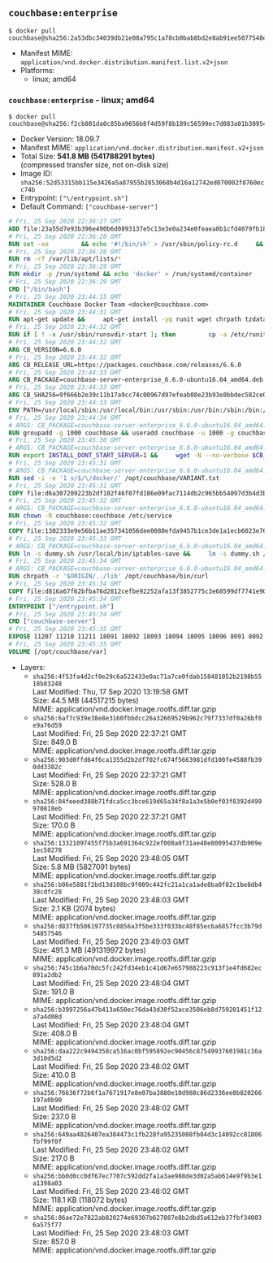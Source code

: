 ## `couchbase:enterprise`

```console
$ docker pull couchbase@sha256:2a53dbc34039db21e08a795c1a78cb0bab8bd2e8ab91ee5077548e7e476c7e1a
```

-	Manifest MIME: `application/vnd.docker.distribution.manifest.list.v2+json`
-	Platforms:
	-	linux; amd64

### `couchbase:enterprise` - linux; amd64

```console
$ docker pull couchbase@sha256:f2cb801da0c85ba9656b8f4d59f8b189c56599ec7d083a01b309540677815f25
```

-	Docker Version: 18.09.7
-	Manifest MIME: `application/vnd.docker.distribution.manifest.v2+json`
-	Total Size: **541.8 MB (541788291 bytes)**  
	(compressed transfer size, not on-disk size)
-	Image ID: `sha256:52d53315bb115e3426a5a87955b2853068b4d16a12742ed070002f8760ecc74b`
-	Entrypoint: `["\/entrypoint.sh"]`
-	Default Command: `["couchbase-server"]`

```dockerfile
# Fri, 25 Sep 2020 22:36:27 GMT
ADD file:23a55d7e93b396e490b6d0893137e5c13e3e0a234e0feaea8b1cfd4079fb1882 in / 
# Fri, 25 Sep 2020 22:36:28 GMT
RUN set -xe 		&& echo '#!/bin/sh' > /usr/sbin/policy-rc.d 	&& echo 'exit 101' >> /usr/sbin/policy-rc.d 	&& chmod +x /usr/sbin/policy-rc.d 		&& dpkg-divert --local --rename --add /sbin/initctl 	&& cp -a /usr/sbin/policy-rc.d /sbin/initctl 	&& sed -i 's/^exit.*/exit 0/' /sbin/initctl 		&& echo 'force-unsafe-io' > /etc/dpkg/dpkg.cfg.d/docker-apt-speedup 		&& echo 'DPkg::Post-Invoke { "rm -f /var/cache/apt/archives/*.deb /var/cache/apt/archives/partial/*.deb /var/cache/apt/*.bin || true"; };' > /etc/apt/apt.conf.d/docker-clean 	&& echo 'APT::Update::Post-Invoke { "rm -f /var/cache/apt/archives/*.deb /var/cache/apt/archives/partial/*.deb /var/cache/apt/*.bin || true"; };' >> /etc/apt/apt.conf.d/docker-clean 	&& echo 'Dir::Cache::pkgcache ""; Dir::Cache::srcpkgcache "";' >> /etc/apt/apt.conf.d/docker-clean 		&& echo 'Acquire::Languages "none";' > /etc/apt/apt.conf.d/docker-no-languages 		&& echo 'Acquire::GzipIndexes "true"; Acquire::CompressionTypes::Order:: "gz";' > /etc/apt/apt.conf.d/docker-gzip-indexes 		&& echo 'Apt::AutoRemove::SuggestsImportant "false";' > /etc/apt/apt.conf.d/docker-autoremove-suggests
# Fri, 25 Sep 2020 22:36:28 GMT
RUN rm -rf /var/lib/apt/lists/*
# Fri, 25 Sep 2020 22:36:29 GMT
RUN mkdir -p /run/systemd && echo 'docker' > /run/systemd/container
# Fri, 25 Sep 2020 22:36:29 GMT
CMD ["/bin/bash"]
# Fri, 25 Sep 2020 23:44:15 GMT
MAINTAINER Couchbase Docker Team <docker@couchbase.com>
# Fri, 25 Sep 2020 23:44:31 GMT
RUN apt-get update &&     apt-get install -yq runit wget chrpath tzdata     lsof lshw sysstat net-tools numactl bzip2 &&     apt-get autoremove && apt-get clean &&     rm -rf /var/lib/apt/lists/* /tmp/* /var/tmp/*
# Fri, 25 Sep 2020 23:44:32 GMT
RUN if [ ! -x /usr/sbin/runsvdir-start ]; then         cp -a /etc/runit/2 /usr/sbin/runsvdir-start;     fi
# Fri, 25 Sep 2020 23:44:32 GMT
ARG CB_VERSION=6.6.0
# Fri, 25 Sep 2020 23:44:32 GMT
ARG CB_RELEASE_URL=https://packages.couchbase.com/releases/6.6.0
# Fri, 25 Sep 2020 23:44:33 GMT
ARG CB_PACKAGE=couchbase-server-enterprise_6.6.0-ubuntu16.04_amd64.deb
# Fri, 25 Sep 2020 23:44:33 GMT
ARG CB_SHA256=9f666b2e39c11b17a9cc74c00967d97efeab08e23b93e8bbdec582ce009c65c9
# Fri, 25 Sep 2020 23:44:33 GMT
ENV PATH=/usr/local/sbin:/usr/local/bin:/usr/sbin:/usr/bin:/sbin:/bin:/opt/couchbase/bin:/opt/couchbase/bin/tools:/opt/couchbase/bin/install
# Fri, 25 Sep 2020 23:44:34 GMT
# ARGS: CB_PACKAGE=couchbase-server-enterprise_6.6.0-ubuntu16.04_amd64.deb CB_RELEASE_URL=https://packages.couchbase.com/releases/6.6.0 CB_SHA256=9f666b2e39c11b17a9cc74c00967d97efeab08e23b93e8bbdec582ce009c65c9 CB_VERSION=6.6.0
RUN groupadd -g 1000 couchbase && useradd couchbase -u 1000 -g couchbase -M
# Fri, 25 Sep 2020 23:45:30 GMT
# ARGS: CB_PACKAGE=couchbase-server-enterprise_6.6.0-ubuntu16.04_amd64.deb CB_RELEASE_URL=https://packages.couchbase.com/releases/6.6.0 CB_SHA256=9f666b2e39c11b17a9cc74c00967d97efeab08e23b93e8bbdec582ce009c65c9 CB_VERSION=6.6.0
RUN export INSTALL_DONT_START_SERVER=1 &&     wget -N --no-verbose $CB_RELEASE_URL/$CB_PACKAGE &&     echo "$CB_SHA256  $CB_PACKAGE" | sha256sum -c - &&     dpkg -i ./$CB_PACKAGE && rm -f ./$CB_PACKAGE
# Fri, 25 Sep 2020 23:45:31 GMT
# ARGS: CB_PACKAGE=couchbase-server-enterprise_6.6.0-ubuntu16.04_amd64.deb CB_RELEASE_URL=https://packages.couchbase.com/releases/6.6.0 CB_SHA256=9f666b2e39c11b17a9cc74c00967d97efeab08e23b93e8bbdec582ce009c65c9 CB_VERSION=6.6.0
RUN sed -i -e '1 s/$/\/docker/' /opt/couchbase/VARIANT.txt
# Fri, 25 Sep 2020 23:45:31 GMT
COPY file:d6a307209223b2df102f46f07fd186e09fac7114db2c965bb54097d3b4d3b989 in /etc/service/couchbase-server/run 
# Fri, 25 Sep 2020 23:45:32 GMT
# ARGS: CB_PACKAGE=couchbase-server-enterprise_6.6.0-ubuntu16.04_amd64.deb CB_RELEASE_URL=https://packages.couchbase.com/releases/6.6.0 CB_SHA256=9f666b2e39c11b17a9cc74c00967d97efeab08e23b93e8bbdec582ce009c65c9 CB_VERSION=6.6.0
RUN chown -R couchbase:couchbase /etc/service
# Fri, 25 Sep 2020 23:45:32 GMT
COPY file:1302333e9e56b11ae357341056dee0080efda9457b1ce3de1a1ecb6023e760ae in /usr/local/bin/ 
# Fri, 25 Sep 2020 23:45:33 GMT
# ARGS: CB_PACKAGE=couchbase-server-enterprise_6.6.0-ubuntu16.04_amd64.deb CB_RELEASE_URL=https://packages.couchbase.com/releases/6.6.0 CB_SHA256=9f666b2e39c11b17a9cc74c00967d97efeab08e23b93e8bbdec582ce009c65c9 CB_VERSION=6.6.0
RUN ln -s dummy.sh /usr/local/bin/iptables-save &&     ln -s dummy.sh /usr/local/bin/lvdisplay &&     ln -s dummy.sh /usr/local/bin/vgdisplay &&     ln -s dummy.sh /usr/local/bin/pvdisplay
# Fri, 25 Sep 2020 23:45:34 GMT
# ARGS: CB_PACKAGE=couchbase-server-enterprise_6.6.0-ubuntu16.04_amd64.deb CB_RELEASE_URL=https://packages.couchbase.com/releases/6.6.0 CB_SHA256=9f666b2e39c11b17a9cc74c00967d97efeab08e23b93e8bbdec582ce009c65c9 CB_VERSION=6.6.0
RUN chrpath -r '$ORIGIN/../lib' /opt/couchbase/bin/curl
# Fri, 25 Sep 2020 23:45:34 GMT
COPY file:d816a67f62bfba76d2812cefbe92252afa13f3852775c3e68599df7741e90cb7 in / 
# Fri, 25 Sep 2020 23:45:34 GMT
ENTRYPOINT ["/entrypoint.sh"]
# Fri, 25 Sep 2020 23:45:34 GMT
CMD ["couchbase-server"]
# Fri, 25 Sep 2020 23:45:35 GMT
EXPOSE 11207 11210 11211 18091 18092 18093 18094 18095 18096 8091 8092 8093 8094 8095 8096
# Fri, 25 Sep 2020 23:45:35 GMT
VOLUME [/opt/couchbase/var]
```

-	Layers:
	-	`sha256:4f53fa4d2cf0e29c6a522433e0ac71a7ce0fdab158481052b2198b5518b83248`  
		Last Modified: Thu, 17 Sep 2020 13:19:58 GMT  
		Size: 44.5 MB (44517215 bytes)  
		MIME: application/vnd.docker.image.rootfs.diff.tar.gzip
	-	`sha256:6af7c939e38e8e3160fbbdcc26a32669529b962c79f7337df0a26bf0e9a76d59`  
		Last Modified: Fri, 25 Sep 2020 22:37:21 GMT  
		Size: 849.0 B  
		MIME: application/vnd.docker.image.rootfs.diff.tar.gzip
	-	`sha256:903d0ffd64f6ca1355d2b2df702fc674f5663981dfd100fe4588fb390dd3382c`  
		Last Modified: Fri, 25 Sep 2020 22:37:21 GMT  
		Size: 528.0 B  
		MIME: application/vnd.docker.image.rootfs.diff.tar.gzip
	-	`sha256:04feeed388b71fdca5cc3bce619d65a34f8a1a3e5b0ef03f8392d499970818eb`  
		Last Modified: Fri, 25 Sep 2020 22:37:21 GMT  
		Size: 170.0 B  
		MIME: application/vnd.docker.image.rootfs.diff.tar.gzip
	-	`sha256:13321097455f75b3a691364c922ef008a0f31ae48e80095437db909e1ec50278`  
		Last Modified: Fri, 25 Sep 2020 23:48:05 GMT  
		Size: 5.8 MB (5827091 bytes)  
		MIME: application/vnd.docker.image.rootfs.diff.tar.gzip
	-	`sha256:b06e5881f2bd13d108bc9f009c442fc21a1ca1ade8ba0f82c1be8db438cdfc28`  
		Last Modified: Fri, 25 Sep 2020 23:48:03 GMT  
		Size: 2.1 KB (2074 bytes)  
		MIME: application/vnd.docker.image.rootfs.diff.tar.gzip
	-	`sha256:d837fb506197735c0856a3f5be333f033bc48f85ec6a6857fcc3b79d54857546`  
		Last Modified: Fri, 25 Sep 2020 23:49:03 GMT  
		Size: 491.3 MB (491319972 bytes)  
		MIME: application/vnd.docker.image.rootfs.diff.tar.gzip
	-	`sha256:745c1b6a70dc5fc242fd34eb1c41d67e657988223c913f1e4fd682ec891a2db2`  
		Last Modified: Fri, 25 Sep 2020 23:48:04 GMT  
		Size: 191.0 B  
		MIME: application/vnd.docker.image.rootfs.diff.tar.gzip
	-	`sha256:b3997256a47b413a650ec76da43d30f52ace3506eb8d759201451f12a7a4d08d`  
		Last Modified: Fri, 25 Sep 2020 23:48:04 GMT  
		Size: 408.0 B  
		MIME: application/vnd.docker.image.rootfs.diff.tar.gzip
	-	`sha256:daa222c9494358ca516ac0bf595892ec90456c87549937601981c16a3d10d5d2`  
		Last Modified: Fri, 25 Sep 2020 23:48:02 GMT  
		Size: 410.0 B  
		MIME: application/vnd.docker.image.rootfs.diff.tar.gzip
	-	`sha256:76636f72b6f1a7671917e8e07ba3880e10d988c86d2336ee8b820266197a0b90`  
		Last Modified: Fri, 25 Sep 2020 23:48:02 GMT  
		Size: 237.0 B  
		MIME: application/vnd.docker.image.rootfs.diff.tar.gzip
	-	`sha256:649aa4826407ea384473c1fb228fa95235008fb84d3c14092cc81806fbf99f0f`  
		Last Modified: Fri, 25 Sep 2020 23:48:02 GMT  
		Size: 217.0 B  
		MIME: application/vnd.docker.image.rootfs.diff.tar.gzip
	-	`sha256:bb0d0cc0df67ec7707c592dd2fa1a3ae988de3d02a5ab614e9f9b3e1a1398a03`  
		Last Modified: Fri, 25 Sep 2020 23:48:02 GMT  
		Size: 118.1 KB (118072 bytes)  
		MIME: application/vnd.docker.image.rootfs.diff.tar.gzip
	-	`sha256:86ae72e7822ab820274e69307b627887e8b2dbd5a612eb37fbf340036a575f77`  
		Last Modified: Fri, 25 Sep 2020 23:48:03 GMT  
		Size: 857.0 B  
		MIME: application/vnd.docker.image.rootfs.diff.tar.gzip
